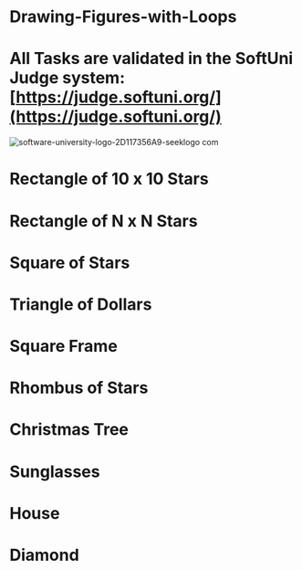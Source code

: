 # Drawing-Figures-with-Loops
# All Tasks are validated in the SoftUni Judge system: [https://judge.softuni.org/](https://judge.softuni.org/)

![software-university-logo-2D117356A9-seeklogo com](https://github.com/svetlanasieber/Drawing-Figures-with-Loops/assets/135451084/132621ee-7735-40b2-806d-87b4143afce8)



# Rectangle of 10 x 10 Stars
# Rectangle of N x N Stars
# Square of Stars
# Triangle of Dollars
# Square Frame
# Rhombus of Stars
# Christmas Tree
# Sunglasses
# House
# Diamond
